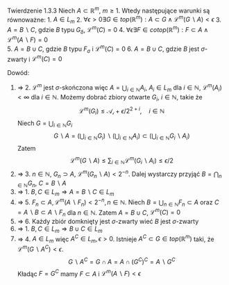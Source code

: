 Twierdzenie 1.3.3
Niech $A \subset \mathbb{R}^m$, $m \geq 1$. Wtedy następujące warunki są równoważne:
	1. $A \in L_m$
	2. $\forall \epsilon > 0 \exists G \in top(\mathbb{R}^m): A \subset G \wedge \mathcal{L}^m(G \backslash A) < \epsilon$
	3. $A = B \backslash C$, gdzie $B$ typu $G_{\delta}$, $\mathcal{L}^m(C) = 0$ 
	4. $\forall \epsilon \exists F \in cotop(\mathbb{R}^m): F \subset A \wedge \mathcal{L}^m(A \backslash F) = 0$  
	5. $A = B \cup C$, gdzie $B$ typu $F_{\sigma}$ i  $\mathcal{L}^m(C) = 0$ 
	6. $A = B \cup C$, gdzie $B$ jest $\sigma$-zwarty i $\mathcal{L}^m(C) = 0$ 

Dowód:
 1. $\Longrightarrow$ 2. $\mathcal{L}^m$ jest $\sigma$-skończona więc $A = \bigcup_{i \in \mathbb{N}} A_i$, $A_i \in L_m$ dla $i \in \mathbb{N}$, $\mathcal{L}^m(A_i) < \infty$ dla $i \in \mathbb{N}$. Możemy dobrać zbiory otwarte $G_i$, $i \in \mathbb{N}$, takie że $$ \mathcal{L}^m(G_i) \leq \mathcal{A_i} + \epsilon / 2^{2 + i}, \quad i \in \mathbb{N} $$  Niech $G = \bigcup_{i \in \mathbb{N}} G_i$ $$ G \backslash A = (\bigcup_{i \in \mathbb{N}} G_i) \backslash (\bigcup_{i \in \mathbb{N}} A_i) \subset (\bigcup_{i \in \mathbb{N}} G_i \backslash A_i) $$ Zatem $$ \mathcal{L}^m(G \backslash A) \leq \sum_{i \in \mathbb{N}} \mathcal{L}^m(G_i \backslash A_i) \leq \epsilon/2 $$
 2. $\Longrightarrow$ 3. $n \in \mathbb{N}$, $G_n \supset A$, $\mathcal{L}^m(G_n \backslash A) < 2^{-n}$. Dalej wystarczy przyjąć $B = \bigcap_{n \in \mathbb{N}} G_n$, $C = B \backslash A$ 
 3. $\Longrightarrow$ 1. $B, C \in L_m \Longrightarrow A = B \backslash C \in L_m$ 
 4. $\Longrightarrow$ 5. $F_n \subset A, \mathcal{L}^m(A \backslash F_n) < 2^{-n}, n \in \mathbb{N}$. Niech $B = \bigcup_{n \in \mathbb{N}} F_n \subset A$ oraz $C = A \backslash B \subset A \backslash F_n$ dla $n \in \mathbb{N}$. Zatem $A = B \cup C$, $\mathcal{L}^m(C)=0$  
 5. $\Longrightarrow$ 6. Każdy zbiór domknięty jest $\sigma$-zwarty wieć $B$ jest $\sigma$-zwarty 
 6. $\Longrightarrow$ 1. $B,C \in L_m \Longrightarrow B \cup C \in L_m$
 1. $\Longrightarrow$ 4. $A \in L_m$ więc $A^C \in L_m, \epsilon > 0$. Istnieje $A^C \subset G \in top(\mathbb{R}^m)$ taki, że $\mathcal{L}^m(G \backslash A^C) < \epsilon$. $$ G \backslash A^C = G \cap A = A \cap (G^C)^C = A \backslash G^C $$ Kładąc $F = G^C$ mamy $F \subset A$ i $\mathcal{L}^m(A \backslash F) < \epsilon$ 